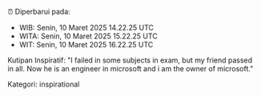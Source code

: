 ⏰ Diperbarui pada:
- WIB: Senin, 10 Maret 2025 14.22.25 UTC
- WITA: Senin, 10 Maret 2025 15.22.25 UTC
- WIT: Senin, 10 Maret 2025 16.22.25 UTC

Kutipan Inspiratif:
"I failed in some subjects in exam, but my friend passed in all. Now he is an engineer in microsoft and i am the owner of microsoft."


Kategori: inspirational

